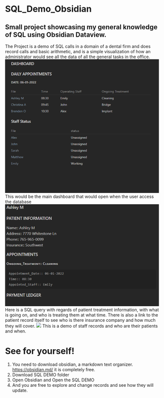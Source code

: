 # SQL_Demo_Obsidian
## Small project showcasing my general knowledge of SQL using Obsidian Dataview.
The Project is a demo of SQL calls in a domain of a dental firm and does record calls and basic arithmetic, and is a simple visualization of how an administrator would see all the data of all the general tasks in the office.
![](images/dashboardDemo.png)
This would be the main dashboard that would open when the user access the database
![](images/patientTreatmentDemo.png)
Here is a SQL query with regards of patient treatment information, with what is going on, and who is treating them at what time. There is also a link to the patient record itself to see who is there insurance company and how much they will cover.
![](staffDocumentation)
This is a demo of staff records and who are their patients and when.
# See for yourself!
1. You need to download obsidian, a markdown text organizer. https://obsidian.md/ it is completely free.
2. Download SQL DEMO folder
3. Open Obsidian and Open the SQL DEMO
4. And you are free to explore and change records and see how they will update.
